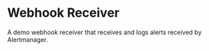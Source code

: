 # Webhook Receiver

A demo webhook receiver that receives and logs alerts received by Alertmanager.
